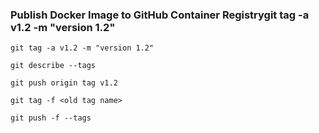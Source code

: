 ### Publish Docker Image to GitHub Container Registrygit tag -a v1.2 -m "version 1.2" 

```
git tag -a v1.2 -m "version 1.2" 
```

```
git describe --tags
```

```
git push origin tag v1.2 
```

```
git tag -f <old tag name>
```

```
git push -f --tags
```



